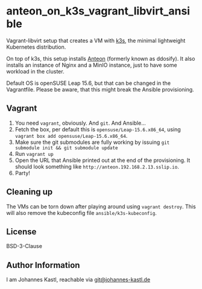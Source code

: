 # anteon_on_k3s_vagrant_libvirt_ansible

Vagrant-libvirt setup that creates a VM with [k3s](https://k3s.io/), the minimal
lightweight Kubernetes distribution.

On top of k3s, this setup installs [Anteon](https://getanteon.com/) (formerly
known as ddosify). It also installs an instance of Nginx and a MinIO instance,
just to have some workload in the cluster.

Default OS is openSUSE Leap 15.6, but that can be changed in the Vagrantfile.
Please be aware, that this might break the Ansible provisioning.

## Vagrant

1. You need `vagrant`, obviously. And `git`. And Ansible...
1. Fetch the box, per default this is `opensuse/Leap-15.6.x86_64`, using
   `vagrant box add opensuse/Leap-15.6.x86_64`.
1. Make sure the git submodules are fully working by issuing
   `git submodule init && git submodule update`
1. Run `vagrant up`
1. Open the URL that Ansible printed out at the end of the provisioning. It
   should look something like `http://anteon.192.168.2.13.sslip.io`.
1. Party!

## Cleaning up

The VMs can be torn down after playing around using `vagrant destroy`. This will
also remove the kubeconfig file `ansible/k3s-kubeconfig`.

## License

BSD-3-Clause

## Author Information

I am Johannes Kastl, reachable via git@johannes-kastl.de
